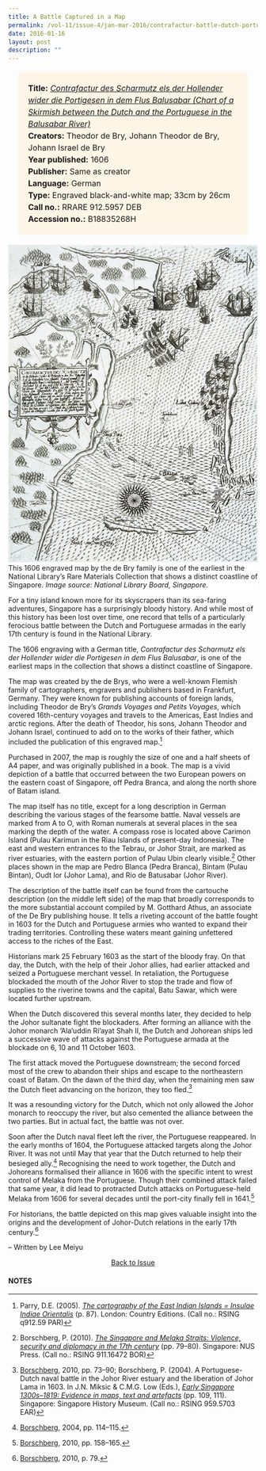 ```yaml
---
title: A Battle Captured in a Map
permalink: /vol-11/issue-4/jan-mar-2016/contrafactur-battle-dutch-portuguese-de-bry
date: 2016-01-16
layout: post
description: ""
---
```

<span style="background-colour: #fdf5e6; padding: 20px; margin: 20px; background:#fdf5e6; display:block; font-size:1rem; line-height:1.5rem;">
<b>Title:</b> <i><a href="https://eresources.nlb.gov.sg/printheritage/detail/1b969e30-fa57-44c3-838a-4016ca7dcb5a.aspx">Contrafactur des Scharmutz els der Hollender wider die Portigesen in dem Flus Balusabar (Chart of a Skirmish between the Dutch and the Portuguese in the Balusabar River)</a></i>
<br>
<b>Creators:</b> Theodor de Bry, Johann Theodor de Bry, Johann Israel de Bry
<br>
<b>Year published:</b> 1606
<br>
<b>Publisher:</b> Same as creator
<br>
<b>Language:</b> German
<br>
<b>Type:</b> Engraved black-and-white map; 33cm by 26cm
<br>
<b>Call no.:</b> RRARE 912.5957 DEB
<br>
<b>Accession no.:</b> B18835268H</span>

<div style="background-color: white;"><img style="width:600px" src="/images/vol-11-issue-4/battle-captured-in-a-map/01_battlemap.jpg">This 1606 engraved map by the de Bry family is one of the earliest in the National Library’s Rare Materials Collection that shows a distinct coastline of Singapore. <i>Image source: National Library Board, Singapore.</i></div>

For a tiny island known more for its skyscrapers than its sea-faring adventures, Singapore has a surprisingly bloody history. And while most of this history has been lost over time, one record that tells of a particularly ferocious battle between the Dutch and Portuguese armadas in the early 17th century is found in the National Library.

The 1606 engraving with a German title, *Contrafactur des Scharmutz els der Hollender wider die Portigesen in dem Flus Balusabar*, is one of the earliest maps in the collection that shows a distinct coastline of Singapore.

The map was created by the de Brys, who were a well-known Flemish family of cartographers, engravers and publishers based in Frankfurt, Germany. They were known for publishing accounts of foreign lands, including Theodor de Bry’s *Grands Voyages and Petits Voyages*, which covered 16th-century voyages and travels to the Americas, East Indies and arctic regions. After the death of Theodor, his sons, Johann Theodor and Johann Israel, continued to add on to the works of their father, which included the publication of this engraved map.[^1]

Purchased in 2007, the map is roughly the size of one and a half sheets of A4 paper, and was originally published in a book. The map is a vivid depiction of a battle that occurred between the two European powers on the eastern coast of Singapore, off Pedra Branca, and along the north shore of Batam island.

The map itself has no title, except for a long description in German describing the various stages of the fearsome battle. Naval vessels are marked from A to O, with Roman numerals at several places in the sea marking the depth of the water. A compass rose is located above Carimon Island (Pulau Karimun in the Riau Islands of present-day Indonesia). The east and western entrances to the Tebrau, or Johor Strait, are marked as river estuaries, with the eastern portion of Pulau Ubin clearly visible.[^2] Other places shown in the map are Pedro Blanca (Pedra Branca), Bintam (Pulau Bintan), Oudt Ior (Johor Lama), and Rio de Batusabar (Johor River).

The description of the battle itself can be found from the cartouche description (on the middle left side) of the map that broadly corresponds to the more substantial account compiled by M. Gotthard Athus, an associate of the De Bry publishing house. It tells a riveting account of the battle fought in 1603 for the Dutch and Portuguese armies who wanted to expand their trading territories. Controlling these waters meant gaining unfettered access to the riches of the East.

Historians mark 25 February 1603 as the start of the bloody fray. On that day, the Dutch, with the help of their Johor allies, had earlier attacked and seized a Portuguese merchant vessel. In retaliation, the Portuguese blockaded the mouth of the Johor River to stop the trade and flow of supplies to the riverine towns and the capital, Batu Sawar, which were located further upstream.

When the Dutch discovered this several months later, they decided to help the Johor sultanate fight the blockaders. After forming an alliance with the Johor monarch ‘Ala’uddin Ri’ayat Shah II, the Dutch and Johorean ships led a successive wave of attacks against the Portuguese armada at the blockade on 6, 10 and 11 October 1603.

The first attack moved the Portuguese downstream; the second forced most of the crew to abandon their ships and escape to the northeastern coast of Batam. On the dawn of the third day, when the remaining men saw the Dutch fleet advancing on the horizon, they too fled.[^3]

It was a resounding victory for the Dutch, which not only allowed the Johor monarch to reoccupy the river, but also cemented the alliance between the two parties. But in actual fact, the battle was not over.

Soon after the Dutch naval fleet left the river, the Portuguese reappeared. In the early months of 1604, the Portuguese attacked targets along the Johor River. It was not until May that year that the Dutch returned to help their besieged ally.[^4] Recognising the need to work together, the Dutch and Johoreans formalised their alliance in 1606 with the specific intent to wrest control of Melaka from the Portuguese. Though their combined attack failed that same year, it did lead to protracted Dutch attacks on Portuguese-held Melaka from 1606 for several decades until the port-city finally fell in 1641.[^5]

For historians, the battle depicted on this map gives valuable insight into the origins and the development of Johor-Dutch relations in the early 17th century.[^6]

– Written by Lee Meiyu

<a href="/vol-11/issue-4/jan-mar-2016/"><center>Back to Issue</center></a>

#### **NOTES**

[^1]:Parry, D.E. (2005). *[The cartography of the East Indian Islands = Insulae Indiae Orientalis](http://eservice.nlb.gov.sg/item_holding_s.aspx?bid=12669569)* (p. 87). London: Country Editions. (Call no.: RSING q912.59 PAR)

[^2]:Borschberg, P. (2010). *[The Singapore and Melaka Straits: Violence, security and diplomacy in the 17th century](http://eservice.nlb.gov.sg/item_holding_s.aspx?bid=13218095)* (pp. 79–80). Singapore: NUS Press. (Call no.: RSING 911.16472 BOR)

[^3]:[Borschberg](http://eservice.nlb.gov.sg/item_holding_s.aspx?bid=13218095), 2010, pp. 73–90; Borschberg, P. (2004). A Portuguese-Dutch naval battle in the Johor River estuary and the liberation of Johor Lama in 1603. In J.N. Miksic & C.M.G. Low (Eds.), *[Early Singapore 1300s–1819: Evidence in maps, text and artefacts](http://eservice.nlb.gov.sg/item_holding_s.aspx?bid=12284523)* (pp. 109, 111). Singapore: Singapore History Museum. (Call no.: RSING 959.5703 EAR)

[^4]:[Borschberg](http://eservice.nlb.gov.sg/item_holding_s.aspx?bid=12284523), 2004, pp. 114–115.

[^5]:[Borschberg](http://eservice.nlb.gov.sg/item_holding_s.aspx?bid=13218095), 2010, pp. 158–165.

[^6]:[Borschberg](http://eservice.nlb.gov.sg/item_holding_s.aspx?bid=13218095), 2010, p. 79.